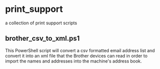 # print_support
a collection of print support scripts

## brother_csv_to_xml.ps1
This PowerShell script will convert a csv formatted email address list and convert it into an xml file that the Brother devices can read in order to import the names and addresses into the machine's address book.
